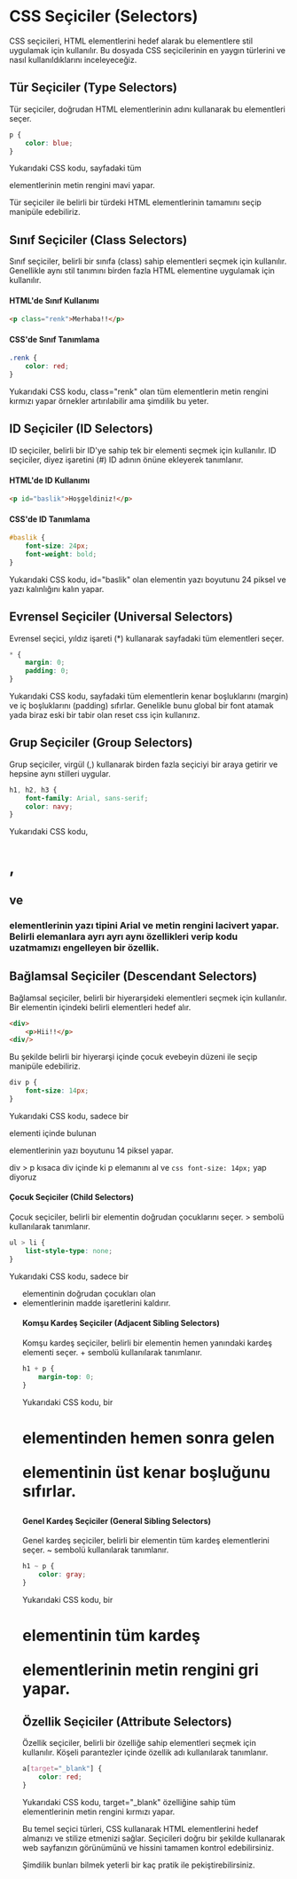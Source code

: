 # CSS Seçiciler (Selectors)

CSS seçicileri, HTML elementlerini hedef alarak bu elementlere stil uygulamak için kullanılır. Bu dosyada CSS seçicilerinin en yaygın türlerini ve nasıl kullanıldıklarını inceleyeceğiz.

## Tür Seçiciler (Type Selectors)

Tür seçiciler, doğrudan HTML elementlerinin adını kullanarak bu elementleri seçer.

```css
p {
    color: blue;
}
```

Yukarıdaki CSS kodu, sayfadaki tüm <p> elementlerinin metin rengini mavi yapar.

Tür seçiciler ile belirli bir türdeki HTML elementlerinin tamamını seçip manipüle edebiliriz.

## Sınıf Seçiciler (Class Selectors)

Sınıf seçiciler, belirli bir sınıfa (class) sahip elementleri seçmek için kullanılır. Genellikle aynı stil tanımını birden fazla HTML elementine uygulamak için kullanılır.

#### HTML'de Sınıf Kullanımı

```html
<p class="renk">Merhaba!!</p>
``` 
#### CSS'de Sınıf Tanımlama

```Css
.renk { 
    color: red; 
}
```

Yukarıdaki CSS kodu, class="renk" olan tüm elementlerin metin rengini kırmızı yapar örnekler artırılabilir ama şimdilik bu yeter.

## ID Seçiciler (ID Selectors)

ID seçiciler, belirli bir ID'ye sahip tek bir elementi seçmek için kullanılır. ID seçiciler, diyez işaretini (#) ID adının önüne ekleyerek tanımlanır.

#### HTML'de ID Kullanımı

```html
<p id="baslik">Hoşgeldiniz!</p>
```

#### CSS'de ID Tanımlama

```css
#baslik {
    font-size: 24px;
    font-weight: bold;
}
```

Yukarıdaki CSS kodu, id="baslik" olan elementin yazı boyutunu 24 piksel ve yazı kalınlığını kalın yapar.

## Evrensel Seçiciler (Universal Selectors)

Evrensel seçici, yıldız işareti (*) kullanarak sayfadaki tüm elementleri seçer.


```css
* {
    margin: 0;
    padding: 0;
}
```

Yukarıdaki CSS kodu, sayfadaki tüm elementlerin kenar boşluklarını (margin) ve iç boşluklarını (padding) sıfırlar. Genelikle bunu global bir font atamak yada biraz eski bir tabir olan reset css için kullanırız.


## Grup Seçiciler (Group Selectors)

Grup seçiciler, virgül (,) kullanarak birden fazla seçiciyi bir araya getirir ve hepsine aynı stilleri uygular.

```css
h1, h2, h3 {
    font-family: Arial, sans-serif;
    color: navy;
}
```

Yukarıdaki CSS kodu, <h1>, <h2> ve <h3> elementlerinin yazı tipini Arial ve metin rengini lacivert yapar.
Belirli elemanlara ayrı ayrı aynı özellikleri verip kodu uzatmamızı engelleyen bir özellik.


## Bağlamsal Seçiciler (Descendant Selectors)

Bağlamsal seçiciler, belirli bir hiyerarşideki elementleri seçmek için kullanılır. Bir elementin içindeki belirli elementleri hedef alır.

```html
<div>
    <p>Hii!!</p>
<div/>
```

Bu şekilde belirli bir hiyerarşi içinde çocuk evebeyin düzeni ile seçip manipüle edebiliriz.


```css
div p {
    font-size: 14px;
}
```

Yukarıdaki CSS kodu, sadece bir <div> elementi içinde bulunan <p> elementlerinin yazı boyutunu 14 piksel yapar.

div > p 
kısaca div içinde ki p elemanını al ve ```css font-size: 14px;``` yap diyoruz

#### Çocuk Seçiciler (Child Selectors)

Çocuk seçiciler, belirli bir elementin doğrudan çocuklarını seçer. > sembolü kullanılarak tanımlanır.

```css
ul > li {
    list-style-type: none;
}
```
Yukarıdaki CSS kodu, sadece bir <ul> elementinin doğrudan çocukları olan <li> elementlerinin madde işaretlerini kaldırır.

#### Komşu Kardeş Seçiciler (Adjacent Sibling Selectors)

Komşu kardeş seçiciler, belirli bir elementin hemen yanındaki kardeş elementi seçer. + sembolü kullanılarak tanımlanır.

```css
h1 + p {
    margin-top: 0;
}
```


Yukarıdaki CSS kodu, bir <h1> elementinden hemen sonra gelen <p> elementinin üst kenar boşluğunu sıfırlar.

#### Genel Kardeş Seçiciler (General Sibling Selectors)
Genel kardeş seçiciler, belirli bir elementin tüm kardeş elementlerini seçer. ~ sembolü kullanılarak tanımlanır.

```css
h1 ~ p {
    color: gray;
}
```
Yukarıdaki CSS kodu, bir <h1> elementinin tüm kardeş <p> elementlerinin metin rengini gri yapar.

## Özellik Seçiciler (Attribute Selectors)
Özellik seçiciler, belirli bir özelliğe sahip elementleri seçmek için kullanılır. Köşeli parantezler içinde özellik adı kullanılarak tanımlanır.

```css
a[target="_blank"] {
    color: red;
}
```
Yukarıdaki CSS kodu, target="_blank" özelliğine sahip tüm <a> elementlerinin metin rengini kırmızı yapar.

Bu temel seçici türleri, CSS kullanarak HTML elementlerini hedef almanızı ve stilize etmenizi sağlar. Seçicileri doğru bir şekilde kullanarak web sayfanızın görünümünü ve hissini tamamen kontrol edebilirsiniz.

Şimdilik bunları bilmek yeterli bir kaç pratik ile pekiştirebilirsiniz.
